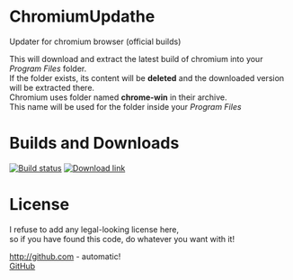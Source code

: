 # ChromiumUpdathe
Updater for chromium browser (official builds)

This will download and extract the latest build of chromium into your *Program Files* folder.  
If the folder exists, its content will be **deleted** and the downloaded version will be extracted there.  
Chromium uses folder named **chrome-win** in their archive.  
This name will be used for the folder inside your *Program Files*

# Builds and Downloads
[![Build status](https://ci.appveyor.com/api/projects/status/0hgmi1g80h44250w?svg=true)](https://ci.appveyor.com/project/xPucTu4/chromiumupdathe) 
[![Download link](download-latest-brightgreen.svg)](https://github.com/xPucTu4/ChromiumUpdathe/releases/latest)

# License
I refuse to add any legal-looking license here,  
so if you have found this code, do whatever you want with it!

http://github.com - automatic!  
[GitHub](http://github.com)
